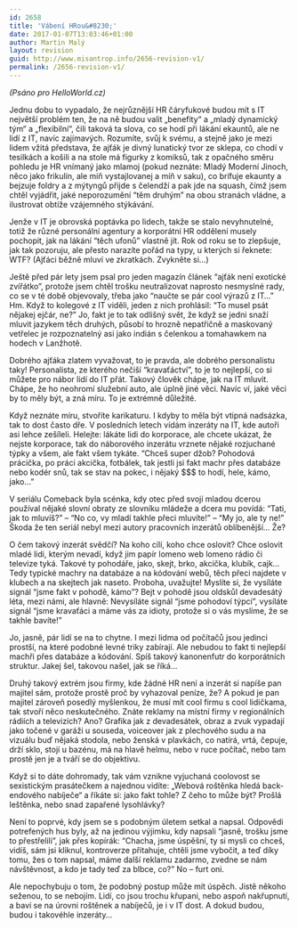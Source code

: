 ```yaml
---
id: 2658
title: 'Vábení HRou&#8230;'
date: 2017-01-07T13:03:46+01:00
author: Martin Malý
layout: revision
guid: http://www.misantrop.info/2656-revision-v1/
permalink: /2656-revision-v1/
---
```

_(Psáno pro HelloWorld.cz)_

Jednu dobu to vypadalo, že nejrůznější HR čáryfukové budou mít s IT největší problém ten, že na ně budou valit &#8222;benefity&#8220; a &#8222;mladý dynamický tým&#8220; a &#8222;flexibilní&#8220;, čili taková ta slova, co se hodí při lákání ekauntů, ale ne lidí z IT, navíc zajímavých. Rozumíte, svůj k svému, a stejně jako je mezi lidem vžitá představa, že ajťák je divný lunatický tvor ze sklepa, co chodí v tesilkách a košili a na stole má figurky z komiksů, tak z opačného směru pohledu je HR vnímaný jako mlamoj (pokud neznáte: Mladý Moderní Jinoch, něco jako frikulín, ale míň vystajlovanej a míň v saku), co brífuje ekaunty a bejzuje foldry a z mýtyngů přijde s čelendží a pak jde na squash, čímž jsem chtěl vyjádřit, jaké neporozumění “těm druhým” na obou stranách vládne, a ilustrovat obtíže vzájemného stýkávání.

Jenže v IT je obrovská poptávka po lidech, takže se stalo nevyhnutelné, totiž že různé personální agentury a korporátní HR oddělení musely pochopit, jak na lákání “těch ufonů” vlastně jít. Rok od roku se to zlepšuje, jak tak pozoruju, ale přesto narazíte pořád na typy, u kterých si řeknete: WTF? (Ajťáci běžně mluví ve zkratkách. Zvykněte si…)

Ještě před pár lety jsem psal pro jeden magazín článek “ajťák není exotické zvířátko”, protože jsem chtěl trošku neutralizovat naprosto nesmyslné rady, co se v té době objevovaly, třeba jako “naučte se pár cool výrazů z IT…” Hm. Když to kolegové z IT viděli, jeden z nich prohlásil: “To musel psát nějakej ejčár, ne?” Jo, fakt je to tak odlišný svět, že když se jedni snaží mluvit jazykem těch druhých, působí to hrozně nepatřičně a maskovaný vetřelec je rozpoznatelný asi jako indián s čelenkou a tomahawkem na hodech v Lanžhotě.

Dobrého ajťáka zlatem vyvažovat, to je pravda, ale dobrého personalistu taky! Personalista, ze kterého nečiší “kravaťáctví”, to je to nejlepší, co si můžete pro nábor lidí do IT přát. Takový člověk chápe, jak na IT mluvit. Chápe, že ho neohromí služební auto, ale úplně jiné věci. Navíc ví, jaké věci by to měly být, a zná míru. To je extrémně důležité.

Když neznáte míru, stvoříte karikaturu. I kdyby to měla být vtipná nadsázka, tak to dost často dře. V posledních letech vídám inzeráty na IT, kde autoři asi lehce zešíleli. Helejte: lákáte lidi do korporace, ale chcete ukázat, že nejste korporace, tak do náborového inzerátu vrznete nějaké rozjuchané týpky a všem, ale fakt všem tykáte. “Chceš super džob? Pohodová prácička, po práci akcička, fotbálek, tak jestli jsi fakt machr přes databáze nebo kodér snů, tak se stav na pokec, i nějaký $$$ to hodí, hele, kámo, jako…”

V seriálu Comeback byla scénka, kdy otec před svojí mladou dcerou používal nějaké slovní obraty ze slovníku mládeže a dcera mu povídá: “Tati, jak to mluvíš?” &#8211; “No co, vy mladí takhle přeci mluvíte!” &#8211; “My jo, ale ty ne!” Škoda že ten seriál nebyl mezi autory pracovních inzerátů oblíbenější… Že?

O čem takový inzerát svědčí? Na koho cílí, koho chce oslovit? Chce oslovit mladé lidi, kterým nevadí, když jim papír lomeno web lomeno rádio či televize tyká. Takové ty pohodáře, jako, skejt, brko, akcička, klubík, cajk… Tedy typické machry na databáze a na kódování webů, těch přeci najdete v klubech a na skejtech jak naseto. Proboha, uvažujte! Myslíte si, že vysíláte signál “jsme fakt v pohodě, kámo”? Bejt v pohodě jsou oldskůl devadesátý léta, mezi námi, ale hlavně: Nevysíláte signál “jsme pohodoví týpci”, vysíláte signál “jsme kravaťáci a máme vás za idioty, protože si o vás myslíme, že se takhle bavíte!”

Jo, jasně, pár lidí se na to chytne. I mezi lidma od počítačů jsou jedinci prostší, na které podobné levné triky zabírají. Ale nebudou to fakt ti nejlepší machři přes databáze a kódování. Spíš takový kanonenfutr do korporátních struktur. Jakej šel, takovou našel, jak se říká&#8230;

Druhý takový extrém jsou firmy, kde žádné HR není a inzerát si napíše pan majitel sám, protože prostě proč by vyhazoval peníze, že? A pokud je pan majitel zároveň posedlý myšlenkou, že musí mít cool firmu s cool lidičkama, tak stvoří něco neskutečného. Znáte reklamy na místní firmy v regionálních rádiích a televizích? Ano? Grafika jak z devadesátek, obraz a zvuk vypadají jako točené v garáži u souseda, voiceover jak z plechového sudu a na vizuálu buď nějaká stodola, nebo ženská v plavkách, co natírá, vrtá, čepuje, drží sklo, stojí u bazénu, má na hlavě helmu, nebo v ruce počítač, nebo tam prostě jen je a tváří se do objektivu.

Když si to dáte dohromady, tak vám vznikne vyjuchaná coolovost se sexistickým prasátečkem a najednou vidíte: &#8222;Webová roštěnka hledá back-endového nabíječe&#8220; a říkáte si: jako fakt tohle? Z čeho to může být? Prošlá leštěnka, nebo snad zapařené lysohlávky?

Není to poprvé, kdy jsem se s podobným úletem setkal a napsal. Odpovědi potrefených hus byly, až na jedinou výjimku, kdy napsali “jasně, trošku jsme to přestřelili”, jak přes kopírák: “Chacha, jsme úspěšní, ty si mysli co chceš, vidíš, sám jsi kliknul, kontroverze přitahuje, chtěli jsme vybočit, a teď díky tomu, žes o tom napsal, máme další reklamu zadarmo, zvedne se nám návštěvnost, a kdo je tady teď za blbce, co?” No &#8211; furt oni.

Ale nepochybuju o tom, že podobný postup může mít úspěch. Jistě někoho seženou, to se nebojím. Lidí, co jsou trochu křupani, nebo aspoň nakřupnutí, a baví se na úrovni roštěnek a nabíječů, je i v IT dost. A dokud budou, budou i takovéhle inzeráty&#8230;
